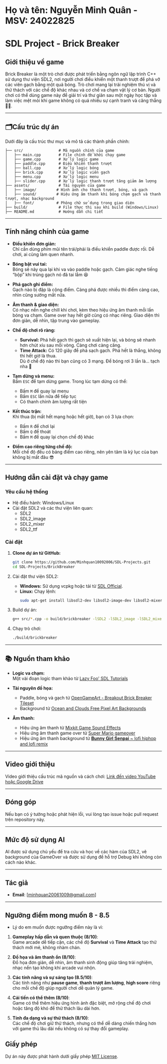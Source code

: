 # Họ và tên: Nguyễn Minh Quân - MSV: 24022825
# SDL Project - Brick Breaker

## Giới thiệu về game
Brick Breaker là một trò chơi được phát triển bằng ngôn ngữ lập trình C++ sử dụng thư viện SDL2, nơi người chơi điều khiển một thanh trượt để phá vỡ các viên gạch bằng một quả bóng. Trò chơi mang lại trải nghiệm thú vị và thử thách với các chế độ khác nhau và cơ chế va chạm vật lý cơ bản. Người chơi có thể dùng game này để giải trí và thư giãn sau một ngày học tập và làm việc mệt mỏi khi game không có quá nhiều sự cạnh tranh và căng thẳng 🤣🤣.	 

---

## 🗂️Cấu trúc dự án
Dưới đây là cấu trúc thư mục và mô tả các thành phần chính:

```
├── src/                # Mã nguồn chính của game
│   ├── main.cpp        # File chính để khởi chạy game
│   ├── game.cpp        # Xử lý logic game
│   ├── paddle.cpp      # Điều khiển thanh trượt
│   ├── ball.cpp        # Xử lý logic bóng
│   ├── brick.cpp       # Xử lý logic viên gạch
│   ├── menu.cpp        # Xử lý logic menu
│   ├── slider.cpp      # Xử lý logic thanh trượt tăng giảm âm lượng
├── assets/             # Tài nguyên của game
│   ├── image/         # Hình ảnh cho thanh trượt, bóng, và gạch
│   ├── sound/         # Hiệu ứng âm thanh khi bóng chạm gạch và thanh trượt, nhạc background
│   ├── font/          # Phông chữ sử dụng trong giao diện
├── build/              # File thực thi sau khi build (Windows/Linux)
├── README.md           # Hướng dẫn chi tiết
```

---

## **Tính năng chính của game**

- **Điều khiển đơn giản:**  
  Chỉ cần dùng phím mũi tên trái/phải là điều khiển paddle được rồi. Dễ chơi, ai cũng làm quen nhanh.

- **Bóng bật vui tai:**  
  Bóng sẽ nảy qua lại khi va vào paddle hoặc gạch. Cảm giác nghe tiếng “bộp” khi trúng gạch nó đã tai lắm 😆

- **Phá gạch ghi điểm:**  
  Gạch nào bị đập là cộng điểm. Càng phá được nhiều thì điểm càng cao, nhìn cũng sướng mắt nữa.

- **Âm thanh & giao diện:**  
  Có nhạc nền nghe chill khi chơi, kèm theo hiệu ứng âm thanh mỗi lần bóng va chạm. Game over hay hết giờ cũng có nhạc riêng. Giao diện thì đơn giản, dễ nhìn, tập trung vào gameplay.

- **Chế độ chơi rõ ràng:**  
  + **Survival:** Phá hết gạch thì gạch sẽ xuất hiện lại, và bóng sẽ nhanh hơn chút xíu sau mỗi vòng. Càng chơi càng căng.  
  + **Time Attack:** Có 120 giây để phá sạch gạch. Phá hết là thắng, không thì hết giờ là thua.  
  Dù ở chế độ nào thì bạn cũng có 3 mạng. Để bóng rơi 3 lần là... tạch nha 😬

- **Tạm dừng và menu:**  
  Bấm `ESC` để tạm dừng game. Trong lúc tạm dừng có thể:  
  + Bấm `M` để quay lại menu  
  + Bấm `ESC` lần nữa để tiếp tục  
  + Có thanh chỉnh âm lượng rất tiện  

- **Kết thúc trận:**  
  Khi thua (bị mất hết mạng hoặc hết giờ), bạn có 3 lựa chọn:  
  + Bấm `R` để chơi lại  
  + Bấm `Q` để thoát  
  + Bấm `M` để quay lại chọn chế độ khác  

- **Điểm cao riêng từng chế độ:**  
  Mỗi chế độ đều có bảng điểm cao riêng, nên yên tâm là kỷ lục của bạn không bị mất đâu 😎
---

## Hướng dẫn cài đặt và chạy game
### Yêu cầu hệ thống
- Hệ điều hành: Windows/Linux
- Cài đặt SDL2 và các thư viện liên quan:
  - SDL2
  - SDL2_image
  - SDL2_mixer
  - SDL2_ttf

### Cài đặt
1. **Clone dự án từ GitHub:**
   ```bash
   git clone https://github.com/Minhquan10092006/SDL-Projects.git
   cd SDL-Projects/BrickBreaker
   ```

2. Cài đặt thư viện SDL2:
   - **Windows:** Sử dụng vcpkg hoặc tải từ [SDL Official](https://libsdl.org/).
   - **Linux:** Chạy lệnh:
     ```bash
     sudo apt-get install libsdl2-dev libsdl2-image-dev libsdl2-mixer-dev libsdl2-ttf-dev
     ```

3. Build dự án:
   ```bash
   g++ src/*.cpp -o build/brickbreaker -lSDL2 -lSDL2_image -lSDL2_mixer -lSDL2_ttf
   ```

4. Chạy trò chơi:
   ```bash
   ./build/brickbreaker
   ```

---

## 📚 Nguồn tham khảo

- **Logic va chạm:**  
  Một vài đoạn logic tham khảo từ [Lazy Foo' SDL Tutorials](https://lazyfoo.net/tutorials/SDL/)

- **Tài nguyên đồ họa:**  
  - Paddle, bóng và gạch từ [OpenGameArt - Breakout Brick Breaker Tileset](https://opengameart.org/content/breakout-brick-breaker-tile-set-free)
  - Background từ [Ocean and Clouds Free Pixel Art Backgrounds](https://craftpix.net/freebies/ocean-and-clouds-free-pixel-art-backgrounds/)

- **Âm thanh:**  
  - Hiệu ứng âm thanh từ [Mixkit Game Sound Effects](https://mixkit.co/free-sound-effects/game/)
  - Hiệu ứng âm thanh game over từ [Super Mario gameover](https://www.youtube.com/shorts/3kvVMn28Ogg?feature=share)
  - Hiệu ứng âm thanh background từ [𝐁𝐮𝐧𝐧𝐲 𝐆𝐢𝐫𝐥 𝐒𝐞𝐧𝐩𝐚𝐢 ~ lofi hiphop and lofi remix](https://youtu.be/g7Luv9ibHWg)
---

## Video giới thiệu
Video giới thiệu cấu trúc mã nguồn và cách chơi: [Link đến video YouTube hoặc Google Drive](#)

---

## Đóng góp
Nếu bạn có ý tưởng hoặc phát hiện lỗi, vui lòng tạo issue hoặc pull request trên repository này.

---

## Mức độ sử dụng AI
AI được sử dụng chủ yếu để tra cứu và học về các hàm của SDL2, vẽ background của GameOver và được sử dụng để hỗ trợ Debug khi không còn cách nào khác.

---

## Tác giả
- **Email**: [minhquan20061009@gmail.com]

---

## Ngưỡng điểm mong muốn 8 - 8.5
- Lý do em muốn được ngưỡng điểm này là vì:
1. **Gameplay hấp dẫn và quen thuộc (8/10)**:  
   Game arcade dễ tiếp cận, các chế độ **Survival** và **Time Attack** tạo thử thách mới mẻ, không nhàm chán.

2. **Đồ họa và âm thanh ổn (8/10)**:  
   Đồ họa đơn giản, dễ nhìn, âm thanh sinh động giúp tăng trải nghiệm, nhạc nền tạo không khí arcade vui nhộn.

3. **Các tính năng và sự sáng tạo (8.5/10)**:  
   Các tính năng như **pause game**, **thanh trượt âm lượng**, **high score** riêng cho mỗi chế độ giúp người chơi dễ quản lý game.

4. **Cải tiến có thể thêm (8/10)**:  
   Game có thể thêm hiệu ứng hình ảnh đặc biệt, mở rộng chế độ chơi hoặc tăng độ khó để thử thách lâu dài hơn.

5. **Tính đa dạng và sự thử thách (8/10)**:  
   Các chế độ chơi giữ thử thách, nhưng có thể dễ dàng chiến thắng hơn với game thủ lâu dài nếu không có sự thay đổi gameplay.


## Giấy phép
Dự án này được phát hành dưới giấy phép [MIT License](LICENSE).
